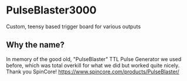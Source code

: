 # PulseBlaster3000
Custom, teensy based trigger board for various outputs

## Why the name?

In memory of the good old, "PulseBlaster" TTL Pulse Generator we used before, which was total overkill for what we did but worked quite nicely. Thank you SpinCore!
https://www.spincore.com/products/PulseBlaster/
